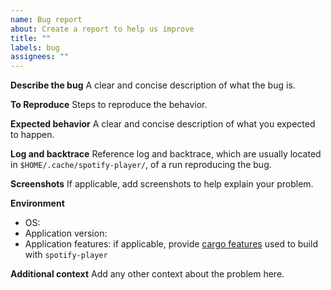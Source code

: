 ```yaml
---
name: Bug report
about: Create a report to help us improve
title: ""
labels: bug
assignees: ""
---
```


**Describe the bug**
A clear and concise description of what the bug is.

**To Reproduce**
Steps to reproduce the behavior.

**Expected behavior**
A clear and concise description of what you expected to happen.

**Log and backtrace**
Reference log and backtrace, which are usually located in `$HOME/.cache/spotify-player/`, of a run reproducing the bug.

**Screenshots**
If applicable, add screenshots to help explain your problem.

**Environment**

- OS:
- Application version:
- Application features: if applicable, provide [cargo features](https://doc.rust-lang.org/cargo/reference/features.html) used to build with `spotify-player`

**Additional context**
Add any other context about the problem here.
